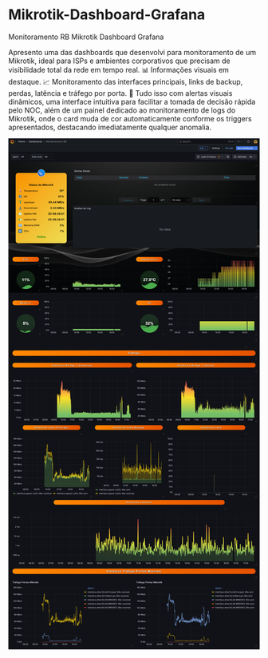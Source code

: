 
# Mikrotik-Dashboard-Grafana
Monitoramento RB Mikrotik Dashboard Grafana

Apresento uma das dashboards que desenvolvi para monitoramento de um Mikrotik, ideal para ISPs e ambientes corporativos que precisam de visibilidade total da rede em tempo real.
📊 Informações visuais em destaque.
📈 Monitoramento das interfaces principais, links de backup, perdas, latência e tráfego por porta.
🧠 Tudo isso com alertas visuais dinâmicos, uma interface intuitiva para facilitar a tomada de decisão rápida pelo NOC, além de um painel dedicado ao monitoramento de logs do Mikrotik, onde o card muda de cor automaticamente conforme os triggers apresentados, destacando imediatamente qualquer anomalia.

<img src="/Screenshot 2025-05-22 at 17-27-25 Monitoramento RB - Dashboards - Grafana.png" title="Dashboard Mikrotik" alt="Dashboard Mikrotik" width="600"/>

